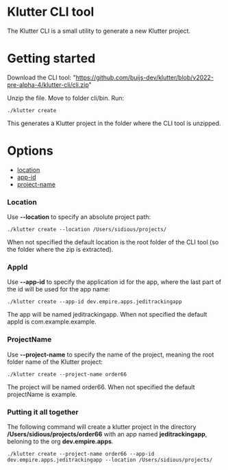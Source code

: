 # Klutter CLI tool

The Klutter CLI is a small utility to generate a new Klutter project.

# Getting started

Download the CLI tool: "https://github.com/buijs-dev/klutter/blob/v2022-pre-alpha-4/klutter-cli/cli.zip"

Unzip the file. Move to folder cli/bin. Run:

```shell
./klutter create
```

This generates a Klutter project in the folder where the CLI tool is unzipped.

# Options
- [location](#Location)
- [app-id](#AppId)
- [project-name](#ProjectNam)

### Location
Use <b>--location</b> to specify an absolute project path:

```shell
./klutter create --location /Users/sidious/projects/
```

When not specified the default location is the root folder of the CLI tool (so the folder where the zip is extracted).

### AppId
Use <b>--app-id</b> to specify the application id for the app, where the last part of the id will be used for the app name:

```shell
./klutter create --app-id dev.empire.apps.jeditrackingapp
```

The app will be named jeditrackingapp. 
When not specified the default appId is com.example.example.

### ProjectName
Use <b>--project-name</b> to specify the name of the project, meaning the root folder name of the Klutter project:

```shell
./klutter create --project-name order66
```

The project will be named order66.
When not specified the default projectName is example.

### Putting it all together

The following command will create a klutter project in the directory <b>/Users/sidious/projects/order66</b>
with an app named <b>jeditrackingapp</b>, beloning to the org <b>dev.empire.apps</b>.

```shell
./klutter create --project-name order66 --app-id dev.empire.apps.jeditrackingapp --location /Users/sidious/projects/
```
